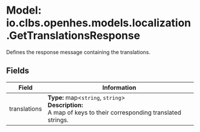 # Model: io.clbs.openhes.models.localization.GetTranslationsResponse

Defines the response message containing the translations.

## Fields

| Field | Information |
| --- | --- |
| translations | <b>Type:</b> map<`string`, `string`><br><b>Description:</b><br>A map of keys to their corresponding translated strings. |

